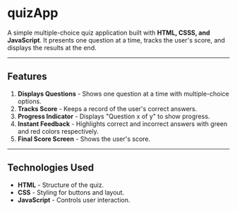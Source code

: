 # quizApp
A simple multiple-choice quiz application built with **HTML, CSSS, and JavaScript**. It presents one question at a time, tracks the user's score, and displays the results at the end.

---

## Features 
1. **Displays Questions** - Shows one question at a time with multiple-choice options.
2. **Tracks Score** - Keeps a record of the user's correct answers.
3. **Progress Indicator** - Displays "Question x of y" to show progress.
4. **Instant Feedback** - Highlights correct and incorrect answers with green and red colors respectively.
5. **Final Score Screen** - Shows the user's score.

---

## Technologies Used
- **HTML** - Structure of the quiz.
- **CSS** - Styling for buttons and layout.
- **JavaScript** - Controls user interaction.